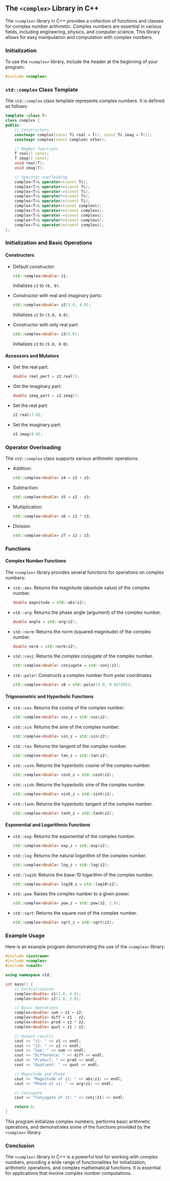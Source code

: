 
## The `<complex>` Library in C++

The `<complex>` library in C++ provides a collection of functions and classes for complex number arithmetic. Complex numbers are essential in various fields, including engineering, physics, and computer science. This library allows for easy manipulation and computation with complex numbers.

### Initialization

To use the `<complex>` library, include the header at the beginning of your program:

```cpp
#include <complex>
```

### `std::complex` Class Template

The `std::complex` class template represents complex numbers. It is defined as follows:

```cpp
template <class T>
class complex {
public:
    // Constructors
    constexpr complex(const T& real = T(), const T& imag = T());
    constexpr complex(const complex& other);

    // Member functions
    T real() const;
    T imag() const;
    void real(T);
    void imag(T);

    // Operator overloading
    complex<T>& operator=(const T&);
    complex<T>& operator+=(const T&);
    complex<T>& operator-=(const T&);
    complex<T>& operator*=(const T&);
    complex<T>& operator/=(const T&);
    complex<T>& operator=(const complex&);
    complex<T>& operator+=(const complex&);
    complex<T>& operator-=(const complex&);
    complex<T>& operator*=(const complex&);
    complex<T>& operator/=(const complex&);
};
```

### Initialization and Basic Operations

#### Constructors

- Default constructor:
  ```cpp
  std::complex<double> z1;
  ```
  Initializes `z1` to `(0, 0)`.

- Constructor with real and imaginary parts:
  ```cpp
  std::complex<double> z2(3.0, 4.0);
  ```
  Initializes `z2` to `(3.0, 4.0)`.

- Constructor with only real part:
  ```cpp
  std::complex<double> z3(5.0);
  ```
  Initializes `z3` to `(5.0, 0.0)`.

#### Accessors and Mutators

- Get the real part:
  ```cpp
  double real_part = z2.real();
  ```

- Get the imaginary part:
  ```cpp
  double imag_part = z2.imag();
  ```

- Set the real part:
  ```cpp
  z2.real(7.0);
  ```

- Set the imaginary part:
  ```cpp
  z2.imag(8.0);
  ```

### Operator Overloading

The `std::complex` class supports various arithmetic operations:

- Addition:
  ```cpp
  std::complex<double> z4 = z2 + z3;
  ```

- Subtraction:
  ```cpp
  std::complex<double> z5 = z2 - z3;
  ```

- Multiplication:
  ```cpp
  std::complex<double> z6 = z2 * z3;
  ```

- Division:
  ```cpp
  std::complex<double> z7 = z2 / z3;
  ```

### Functions

#### Complex Number Functions

The `<complex>` library provides several functions for operations on complex numbers:

- `std::abs`: Returns the magnitude (absolute value) of the complex number.
  ```cpp
  double magnitude = std::abs(z2);
  ```

- `std::arg`: Returns the phase angle (argument) of the complex number.
  ```cpp
  double angle = std::arg(z2);
  ```

- `std::norm`: Returns the norm (squared magnitude) of the complex number.
  ```cpp
  double norm = std::norm(z2);
  ```

- `std::conj`: Returns the complex conjugate of the complex number.
  ```cpp
  std::complex<double> conjugate = std::conj(z2);
  ```

- `std::polar`: Constructs a complex number from polar coordinates.
  ```cpp
  std::complex<double> z8 = std::polar(5.0, 0.927295);
  ```

#### Trigonometric and Hyperbolic Functions

- `std::cos`: Returns the cosine of the complex number.
  ```cpp
  std::complex<double> cos_z = std::cos(z2);
  ```

- `std::sin`: Returns the sine of the complex number.
  ```cpp
  std::complex<double> sin_z = std::sin(z2);
  ```

- `std::tan`: Returns the tangent of the complex number.
  ```cpp
  std::complex<double> tan_z = std::tan(z2);
  ```

- `std::cosh`: Returns the hyperbolic cosine of the complex number.
  ```cpp
  std::complex<double> cosh_z = std::cosh(z2);
  ```

- `std::sinh`: Returns the hyperbolic sine of the complex number.
  ```cpp
  std::complex<double> sinh_z = std::sinh(z2);
  ```

- `std::tanh`: Returns the hyperbolic tangent of the complex number.
  ```cpp
  std::complex<double> tanh_z = std::tanh(z2);
  ```

#### Exponential and Logarithmic Functions

- `std::exp`: Returns the exponential of the complex number.
  ```cpp
  std::complex<double> exp_z = std::exp(z2);
  ```

- `std::log`: Returns the natural logarithm of the complex number.
  ```cpp
  std::complex<double> log_z = std::log(z2);
  ```

- `std::log10`: Returns the base-10 logarithm of the complex number.
  ```cpp
  std::complex<double> log10_z = std::log10(z2);
  ```

- `std::pow`: Raises the complex number to a given power.
  ```cpp
  std::complex<double> pow_z = std::pow(z2, 2.0);
  ```

- `std::sqrt`: Returns the square root of the complex number.
  ```cpp
  std::complex<double> sqrt_z = std::sqrt(z2);
  ```

### Example Usage

Here is an example program demonstrating the use of the `<complex>` library:

```cpp
#include <iostream>
#include <complex>
#include <cmath>

using namespace std;

int main() {
    // Initialization
    complex<double> z1(3.0, 4.0);
    complex<double> z2(1.0, 2.0);

    // Basic Operations
    complex<double> sum = z1 + z2;
    complex<double> diff = z1 - z2;
    complex<double> prod = z1 * z2;
    complex<double> quot = z1 / z2;

    // Output results
    cout << "z1: " << z1 << endl;
    cout << "z2: " << z2 << endl;
    cout << "Sum: " << sum << endl;
    cout << "Difference: " << diff << endl;
    cout << "Product: " << prod << endl;
    cout << "Quotient: " << quot << endl;

    // Magnitude and Phase
    cout << "Magnitude of z1: " << abs(z1) << endl;
    cout << "Phase of z1: " << arg(z1) << endl;

    // Conjugate
    cout << "Conjugate of z1: " << conj(z1) << endl;

    return 0;
}
```

This program initializes complex numbers, performs basic arithmetic operations, and demonstrates some of the functions provided by the `<complex>` library.

### Conclusion

The `<complex>` library in C++ is a powerful tool for working with complex numbers, providing a wide range of functionalities for initialization, arithmetic operations, and complex mathematical functions. It is essential for applications that involve complex number computations.
